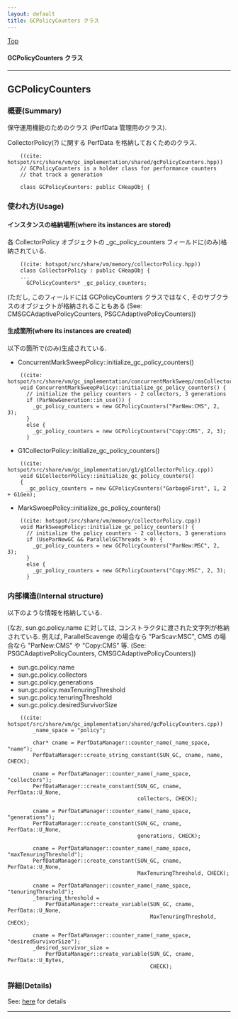 ```yaml
---
layout: default
title: GCPolicyCounters クラス 
---
```

[Top](../index.html)

#### GCPolicyCounters クラス 



---
## <a name="nocfbz70RV" id="nocfbz70RV">GCPolicyCounters</a>

### 概要(Summary)
保守運用機能のためのクラス (PerfData 管理用のクラス).

CollectorPolicy(?) に関する PerfData を格納しておくためのクラス.

```
    ((cite: hotspot/src/share/vm/gc_implementation/shared/gcPolicyCounters.hpp))
    // GCPolicyCounters is a holder class for performance counters
    // that track a generation
    
    class GCPolicyCounters: public CHeapObj {
```

### 使われ方(Usage)
#### インスタンスの格納場所(where its instances are stored)
各 CollectorPolicy オブジェクトの _gc_policy_counters フィールドに(のみ)格納されている.


```
    ((cite: hotspot/src/share/vm/memory/collectorPolicy.hpp))
    class CollectorPolicy : public CHeapObj {
    ...
      GCPolicyCounters* _gc_policy_counters;
```

(ただし, このフィールドには GCPolicyCounters クラスではなく, そのサブクラスのオブジェクトが格納されることもある (See: CMSGCAdaptivePolicyCounters, PSGCAdaptivePolicyCounters))

#### 生成箇所(where its instances are created)
以下の箇所で(のみ)生成されている.

* ConcurrentMarkSweepPolicy::initialize_gc_policy_counters()

```
    ((cite: hotspot/src/share/vm/gc_implementation/concurrentMarkSweep/cmsCollectorPolicy.cpp))
    void ConcurrentMarkSweepPolicy::initialize_gc_policy_counters() {
      // initialize the policy counters - 2 collectors, 3 generations
      if (ParNewGeneration::in_use()) {
        _gc_policy_counters = new GCPolicyCounters("ParNew:CMS", 2, 3);
      }
      else {
        _gc_policy_counters = new GCPolicyCounters("Copy:CMS", 2, 3);
      }
```

* G1CollectorPolicy::initialize_gc_policy_counters()

```
    ((cite: hotspot/src/share/vm/gc_implementation/g1/g1CollectorPolicy.cpp))
    void G1CollectorPolicy::initialize_gc_policy_counters()
    {
      _gc_policy_counters = new GCPolicyCounters("GarbageFirst", 1, 2 + G1Gen);
```

* MarkSweepPolicy::initialize_gc_policy_counters()

```
    ((cite: hotspot/src/share/vm/memory/collectorPolicy.cpp))
    void MarkSweepPolicy::initialize_gc_policy_counters() {
      // initialize the policy counters - 2 collectors, 3 generations
      if (UseParNewGC && ParallelGCThreads > 0) {
        _gc_policy_counters = new GCPolicyCounters("ParNew:MSC", 2, 3);
      }
      else {
        _gc_policy_counters = new GCPolicyCounters("Copy:MSC", 2, 3);
      }
```

### 内部構造(Internal structure)
以下のような情報を格納している.

(なお, sun.gc.policy.name に対しては, コンストラクタに渡された文字列が格納されている.
 例えば, ParallelScavenge の場合なら "ParScav:MSC", CMS の場合なら "ParNew:CMS" や "Copy:CMS" 等.
 (See: PSGCAdaptivePolicyCounters, CMSGCAdaptivePolicyCounters))

  * sun.gc.policy.name
  * sun.gc.policy.collectors
  * sun.gc.policy.generations
  * sun.gc.policy.maxTenuringThreshold
  * sun.gc.policy.tenuringThreshold
  * sun.gc.policy.desiredSurvivorSize

```
    ((cite: hotspot/src/share/vm/gc_implementation/shared/gcPolicyCounters.cpp))
        _name_space = "policy";
    
        char* cname = PerfDataManager::counter_name(_name_space, "name");
        PerfDataManager::create_string_constant(SUN_GC, cname, name, CHECK);
    
        cname = PerfDataManager::counter_name(_name_space, "collectors");
        PerfDataManager::create_constant(SUN_GC, cname,  PerfData::U_None,
                                         collectors, CHECK);
    
        cname = PerfDataManager::counter_name(_name_space, "generations");
        PerfDataManager::create_constant(SUN_GC, cname,  PerfData::U_None,
                                         generations, CHECK);
    
        cname = PerfDataManager::counter_name(_name_space, "maxTenuringThreshold");
        PerfDataManager::create_constant(SUN_GC, cname, PerfData::U_None,
                                         MaxTenuringThreshold, CHECK);
    
        cname = PerfDataManager::counter_name(_name_space, "tenuringThreshold");
        _tenuring_threshold =
            PerfDataManager::create_variable(SUN_GC, cname, PerfData::U_None,
                                             MaxTenuringThreshold, CHECK);
    
        cname = PerfDataManager::counter_name(_name_space, "desiredSurvivorSize");
        _desired_survivor_size =
            PerfDataManager::create_variable(SUN_GC, cname, PerfData::U_Bytes,
                                             CHECK);
```




### 詳細(Details)
See: [here](../doxygen/classGCPolicyCounters.html) for details

---
